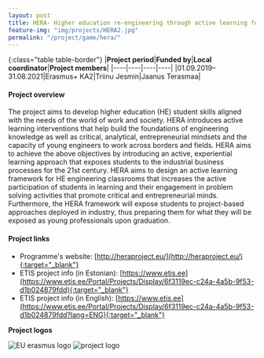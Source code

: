 ```yaml
---
layout: post
title: HERA- Higher education re-engineering through active learning for growth  
feature-img: "img/projects/HERA2.jpg"
permalink: "/project/game/hera/"
---
```


{:class="table table-border"}
|**Project period**|**Funded by**|**Local coordinator**|**Project members**|
|----|----|----|----|
|01.09.2019–31.08.2021|Erasmus+ KA2|Triinu Jesmin|Jaanus Terasmaa|

#### Project overview
The project aims to develop higher education (HE) student skills aligned with the needs of the world of work and society. HERA introduces active learning interventions that help build the foundations of engineering knowledge as well as critical, analytical, entrepreneurial mindsets and the capacity of young engineers to work across borders and fields.
HERA aims to achieve the above objectives by introducing an active, experiential learning approach that exposes students to the industrial business processes for the 21st century. HERA aims to design an active learning framework for HE engineering classrooms that increases the
active participation of students in learning and their engagement in problem solving activities that promote critical and entrepreneurial minds. Furthermore, the HERA framework will expose students to project-based approaches deployed in industry, thus preparing them for what they will be exposed as young professionals upon graduation. 
  

#### Project links

- Programme's website: [http://heraproject.eu/](http://heraproject.eu/){:target="_blank"}
- ETIS project info (in Estonian): [https://www.etis.ee](https://www.etis.ee/Portal/Projects/Display/6f3119ec-c24a-4a5b-9f53-d1b024879fdd){:target="_blank"} 
- ETIS project info (in English): [https://www.etis.ee](https://www.etis.ee/Portal/Projects/Display/6f3119ec-c24a-4a5b-9f53-d1b024879fdd?lang=ENG){:target="_blank"} 

**Project logos**
<div> 
    <img class="img-fluid-innews" src="{{ '/img/financier_logos/erasmus_K2.jpg' | prepend: site.baseurl }}" alt="EU erasmus logo">
    <img class="img-fluid-innews" src="{{ '/img/project_logos/HERA.jpg' | prepend: site.baseurl }}" alt="project logo">
</div>